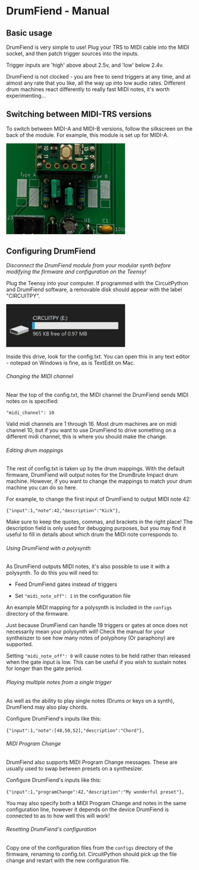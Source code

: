 # DrumFiend - Manual

## Basic usage

DrumFiend is very simple to use! Plug your TRS to MIDI cable into the MIDI socket, and then patch trigger sources into the inputs.

Trigger inputs are 'high' above about 2.5v, and 'low' below 2.4v.

DrumFiend is not clocked - you are free to send triggers at any time, and at almost any rate that you like, all the way up into low audio rates. Different drum machines react differently to really fast MIDI notes, it's worth experimenting...

## Switching between MIDI-TRS versions

To switch between MIDI-A and MIDI-B versions, follow the silkscreen on the back of the module. For example, this module is set up for MIDI-A.

<img src="images/drumfiend-midi.png" title="" alt="" width="320">

## Configuring DrumFiend

*Disconnect the DrumFiend module from your modular synth before modifying the firmware and configuration on the Teensy!*

Plug the Teensy into your computer. If programmed with the CircuitPython and DrumFiend software, a removable disk should appear with the label "CIRCUITPY".

<img src="images/firmware-1.png" title="" alt="" width="320">

Inside this drive, look for the config.txt. You can open this in any text editor - notepad on Windows is fine, as is TextEdit on Mac.

###### Changing the MIDI channel

Near the top of the config.txt, the MIDI channel the DrumFiend sends MIDI notes on is specified:

```
"midi_channel": 10
```

Valid midi channels are 1 through 16. Most drum machines are on midi channel 10, but if you want to use DrumFiend to drive something on a different midi channel, this is where you should make the change.

###### Editing drum mappings

The rest of config.txt is taken up by the drum mappings. With the default firmware, DrumFiend will output notes for the DrumBrute Impact drum machine. However, if you want to change the mappings to match your drum machine you can do so here.

For example, to change the first input of DrumFiend to output MIDI note 42:

```
{"input":1,"note":42,"description":"Kick"},
```

Make sure to keep the quotes, commas, and brackets in the right place! The description field is only used for debugging purposes, but you may find it useful to fill in details about which drum the MIDI note corresponds to.

###### Using DrumFiend with a polysynth

As DrumFiend outputs MIDI notes, it's also possible to use it with a polysynth. To do this you will need to:

- Feed DrumFiend gates instead of triggers

- Set `"midi_note_off": 1` in the configuration file

An example MIDI mapping for a polysynth is included in the `configs` directory of the firmware. 

Just because DrumFiend can handle 19 triggers or gates at once does not necessarily mean your polysynth will! Check the manual for your syntheiszer to see how many notes of polyphony (Or paraphony) are supported.

Setting `"midi_note_off": 0` will cause notes to be held rather than released when the gate input is low. This can be useful if you wish to sustain notes for longer than the gate period.

###### Playing multiple notes from a single trigger

As well as the ability to play single notes (Drums or keys on a synth), DrumFiend may also play chords.

Configure DrumFiend's inputs like this:

`{"input":1,"note":[48,50,52],"description":"Chord"},`

###### MIDI Program Change

DrumFiend also supports MIDI Program Change messages. These are usually used to swap between presets on a synthesizer.

Configure DrumFiend's inputs like this:

`{"input":1,"programChange":42,"description":"My wonderful preset"},`

You may also specify both a MIDI Program Change and notes in the same configuration line, however it depends on the device DrumFiend is connected to as to how well this will work!

###### Resetting DrumFiend's configuration

Copy one of the configuration files from the `configs` directory of the firmware, renaming to config.txt. CircuitPython should pick up the file change and restart with the new configuration file.
